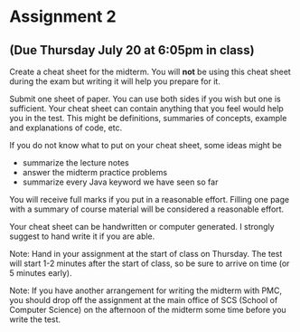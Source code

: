 # Assignment 2
(Due Thursday July 20 at 6:05pm in class)  
---

Create a cheat sheet for the midterm. You will __not__ be using this cheat sheet during the exam but writing it will help you prepare for it.

Submit one sheet of paper. You can use both sides if you wish but one is sufficient.  Your cheat sheet can contain anything that you feel would help you in the test. This might be definitions, summaries of concepts, example and explanations of code, etc.   

If you do not know what to put on your cheat sheet, some ideas might be

- summarize the lecture notes  
- answer the midterm practice problems  
- summarize every Java keyword we have seen so far


You will receive full marks if you put in a reasonable effort. Filling one page with a summary of course material will be considered a reasonable effort.

Your cheat sheet can be handwritten or computer generated. I strongly suggest to hand write it if you are able.

Note: Hand in your assignment at the start of class on Thursday. The test will start 1-2 minutes after the start of class, so be sure to arrive on time (or 5 minutes early).

Note: If you have another arrangement for writing the midterm with PMC, you should drop off the assignment at the main office of SCS (School of Computer Science) on the afternoon of the midterm some time before you write the test.